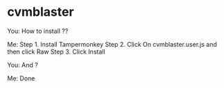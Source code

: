 # cvmblaster
You: How to install ??

Me:
Step 1. Install Tampermonkey
Step 2. Click On cvmblaster.user.js and then click Raw
Step 3. Click Install

You: And ?

Me: Done
